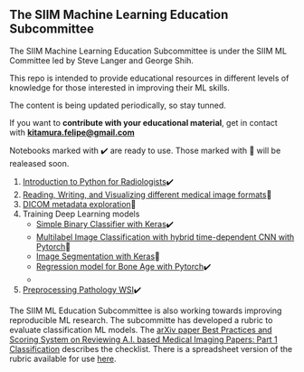 ## The SIIM Machine Learning Education Subcommittee 

The SIIM Machine Learning Education Subcommittee is under the SIIM ML Committee led by Steve Langer and George Shih.

This repo is intended to provide educational resources in different levels of knowledge for those interested in improving their ML skills.

The content is being updated periodically, so stay tunned.

If you want to **contribute with your educational material**, get in contact with **kitamura.felipe@gmail.com**

Notebooks marked with ✔️ are ready to use. Those marked with 🚧 will be realeased soon.

1. [Introduction to Python for Radiologists](https://github.com/kitamura-felipe/machine-learning/blob/master/Education/Intro2Python/Intro_Python_for_Rads.ipynb)✔️
2. [Reading, Writing, and Visualizing different medical image formats]()🚧
3. [DICOM metadata exploration]()🚧
4. Training Deep Learning models
   - [Simple Binary Classifier with Keras](https://github.com/kitamura-felipe/machine-learning/blob/master/Education/KerasBinaryClassifier/SIIM_Keras_Binary_Classifier.ipynb)✔️
   - [Multilabel Image Classification with hybrid time-dependent CNN with Pytorch]()🚧
   - [Image Segmentation with Keras]()🚧
   - [Regression model for Bone Age with Pytorch](https://github.com/kitamura-felipe/machine-learning/blob/master/Education/Regression-Boneage/SIIM_ML_Edct_Scmt_BoneAge_Regression.ipynb)✔️
   - []()
6. [Preprocessing Pathology WSI](https://github.com/kitamura-felipe/machine-learning/blob/master/Education/Pathology/Pathology.ipynb)✔️


The SIIM ML Education Subcommittee is also working towards improving reproducible ML research. The subcommitte has developed a rubric to evaluate classification ML models. The [arXiv paper Best Practices and Scoring System on Reviewing A.I. based Medical Imaging Papers: Part 1 Classification](https://arxiv.org/abs/2202.01863) describes the checklist. There is a spreadsheet version of the rubric available for use [here](https://github.com/kitamura-felipe/machine-learning/raw/master/Education/ClassificationScoreRubric.xlsx).
